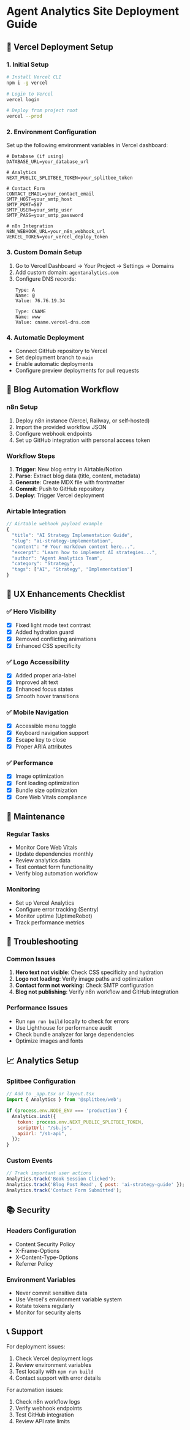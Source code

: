 # Agent Analytics Site Deployment Guide

## 🚀 Vercel Deployment Setup

### 1. Initial Setup
```bash
# Install Vercel CLI
npm i -g vercel

# Login to Vercel
vercel login

# Deploy from project root
vercel --prod
```

### 2. Environment Configuration
Set up the following environment variables in Vercel dashboard:

```env
# Database (if using)
DATABASE_URL=your_database_url

# Analytics
NEXT_PUBLIC_SPLITBEE_TOKEN=your_splitbee_token

# Contact Form
CONTACT_EMAIL=your_contact_email
SMTP_HOST=your_smtp_host
SMTP_PORT=587
SMTP_USER=your_smtp_user
SMTP_PASS=your_smtp_password

# n8n Integration
N8N_WEBHOOK_URL=your_n8n_webhook_url
VERCEL_TOKEN=your_vercel_deploy_token
```

### 3. Custom Domain Setup
1. Go to Vercel Dashboard → Your Project → Settings → Domains
2. Add custom domain: `agentanalytics.com`
3. Configure DNS records:
   ```
   Type: A
   Name: @
   Value: 76.76.19.34
   
   Type: CNAME
   Name: www
   Value: cname.vercel-dns.com
   ```

### 4. Automatic Deployment
- Connect GitHub repository to Vercel
- Set deployment branch to `main`
- Enable automatic deployments
- Configure preview deployments for pull requests

## 🔄 Blog Automation Workflow

### n8n Setup
1. Deploy n8n instance (Vercel, Railway, or self-hosted)
2. Import the provided workflow JSON
3. Configure webhook endpoints
4. Set up GitHub integration with personal access token

### Workflow Steps
1. **Trigger**: New blog entry in Airtable/Notion
2. **Parse**: Extract blog data (title, content, metadata)
3. **Generate**: Create MDX file with frontmatter
4. **Commit**: Push to GitHub repository
5. **Deploy**: Trigger Vercel deployment

### Airtable Integration
```javascript
// Airtable webhook payload example
{
  "title": "AI Strategy Implementation Guide",
  "slug": "ai-strategy-implementation",
  "content": "# Your markdown content here...",
  "excerpt": "Learn how to implement AI strategies...",
  "author": "Agent Analytics Team",
  "category": "Strategy",
  "tags": ["AI", "Strategy", "Implementation"]
}
```

## 🎨 UX Enhancements Checklist

### ✅ Hero Visibility
- [x] Fixed light mode text contrast
- [x] Added hydration guard
- [x] Removed conflicting animations
- [x] Enhanced CSS specificity

### ✅ Logo Accessibility
- [x] Added proper aria-label
- [x] Improved alt text
- [x] Enhanced focus states
- [x] Smooth hover transitions

### ✅ Mobile Navigation
- [x] Accessible menu toggle
- [x] Keyboard navigation support
- [x] Escape key to close
- [x] Proper ARIA attributes

### ✅ Performance
- [x] Image optimization
- [x] Font loading optimization
- [x] Bundle size optimization
- [x] Core Web Vitals compliance

## 🔧 Maintenance

### Regular Tasks
- Monitor Core Web Vitals
- Update dependencies monthly
- Review analytics data
- Test contact form functionality
- Verify blog automation workflow

### Monitoring
- Set up Vercel Analytics
- Configure error tracking (Sentry)
- Monitor uptime (UptimeRobot)
- Track performance metrics

## 🚨 Troubleshooting

### Common Issues
1. **Hero text not visible**: Check CSS specificity and hydration
2. **Logo not loading**: Verify image paths and optimization
3. **Contact form not working**: Check SMTP configuration
4. **Blog not publishing**: Verify n8n workflow and GitHub integration

### Performance Issues
- Run `npm run build` locally to check for errors
- Use Lighthouse for performance audit
- Check bundle analyzer for large dependencies
- Optimize images and fonts

## 📈 Analytics Setup

### Splitbee Configuration
```javascript
// Add to _app.tsx or layout.tsx
import { Analytics } from '@splitbee/web';

if (process.env.NODE_ENV === 'production') {
  Analytics.init({
    token: process.env.NEXT_PUBLIC_SPLITBEE_TOKEN,
    scriptUrl: "/sb.js",
    apiUrl: "/sb-api",
  });
}
```

### Custom Events
```javascript
// Track important user actions
Analytics.track('Book Session Clicked');
Analytics.track('Blog Post Read', { post: 'ai-strategy-guide' });
Analytics.track('Contact Form Submitted');
```

## 📚 Security

### Headers Configuration
- Content Security Policy
- X-Frame-Options
- X-Content-Type-Options
- Referrer Policy

### Environment Variables
- Never commit sensitive data
- Use Vercel's environment variable system
- Rotate tokens regularly
- Monitor for security alerts

## 📞 Support

For deployment issues:
1. Check Vercel deployment logs
2. Review environment variables
3. Test locally with `npm run build`
4. Contact support with error details

For automation issues:
1. Check n8n workflow logs
2. Verify webhook endpoints
3. Test GitHub integration
4. Review API rate limits 